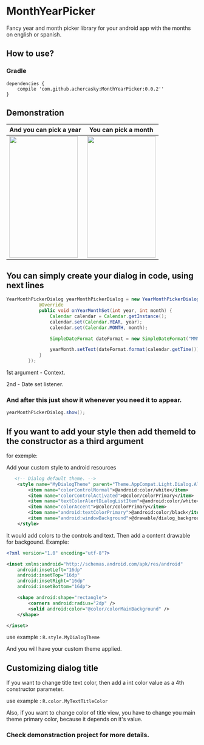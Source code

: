 # MonthYearPicker
Fancy year and month picker library for your android app with the months on english or spanish.

## How to use?

### Gradle

```Gradle
dependencies {
    compile 'com.github.achercasky:MonthYearPicker:0.0.2''
}
```

## Demonstration

| And you can pick a year  | You can pick a month |
| ------------------------ | -------------------- |
| <img src="https://preview.ibb.co/mxCCOQ/933df630_0f78_486a_bed0_ae19d318c2d0.jpg" width="180" height="320">  | <img src="https://preview.ibb.co/enesOQ/6d12ae79_7fd6_46de_8075_1771df030571.jpg" width="180" height="320">  |

## You can simply create your dialog in code, using next lines

```Java
YearMonthPickerDialog yearMonthPickerDialog = new YearMonthPickerDialog(this, new YearMonthPickerDialog.OnDateSetListener() {
            @Override
            public void onYearMonthSet(int year, int month) {
                Calendar calendar = Calendar.getInstance();
                calendar.set(Calendar.YEAR, year);
                calendar.set(Calendar.MONTH, month);

                SimpleDateFormat dateFormat = new SimpleDateFormat("MMMM yyyy");

                yearMonth.setText(dateFormat.format(calendar.getTime()));
            }
        });
```
1st argument - Context.

2nd - Date set listener.

### And after this just show it whenever you need it to appear.

```Java
yearMonthPickerDialog.show();
  ```
## If you want to add your style then add themeId to the constructor as a third argument
for exemple:

Add your custom style to android resources

```XML
   <!-- Dialog default theme. -->
    <style name="MyDialogTheme" parent="Theme.AppCompat.Light.Dialog.Alert">
        <item name="colorControlNormal">@android:color/white</item>
        <item name="colorControlActivated">@color/colorPrimary</item>
        <item name="textColorAlertDialogListItem">@android:color/white</item>
        <item name="colorAccent">@color/colorPrimary</item>
        <item name="android:textColorPrimary">@android:color/black</item>
        <item name="android:windowBackground">@drawable/dialog_background</item>
    </style>
```

It would add colors to the controls and text.
Then add a content drawable for backgound. Example:

```XML
<?xml version="1.0" encoding="utf-8"?>

<inset xmlns:android="http://schemas.android.com/apk/res/android"
    android:insetLeft="16dp"
    android:insetTop="16dp"
    android:insetRight="16dp"
    android:insetBottom="16dp">

    <shape android:shape="rectangle">
        <corners android:radius="2dp" />
        <solid android:color="@color/colorMainBackground" />
    </shape>

</inset>
```

use example : ``` R.style.MyDialogTheme ```

And you will have your custom theme applied.

## Customizing dialog title

If you want to change title text color, then add a int color value as a 4th constructor parameter.

use example : ``` R.color.MyTextTitleColor ```

Also, if you want to change color of title view, you have to change you main theme primary color, because it depends on it's value.

### Check demonstraction project for more details.
